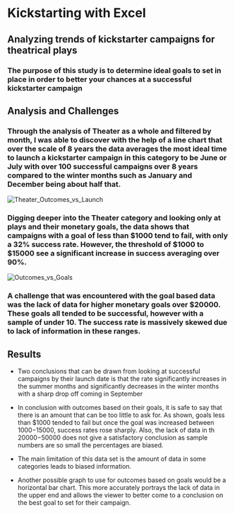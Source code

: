 # Kickstarting with Excel

## Analyzing trends of kickstarter campaigns for theatrical plays

### The purpose of this study is to determine ideal goals to set in place in order to better your chances at a successful kickstarter campaign

## Analysis and Challenges

### Through the analysis of Theater as a whole and filtered by month, I was able to discover with the help of a line chart that over the scale of 8 years the data averages the most ideal time to launch a kickstarter campaign in this category to be June or July with over 100 successful campaigns over 8 years compared to the winter months such as January and December being about half that.
![Theater_Outcomes_vs_Launch](https://user-images.githubusercontent.com/102704559/162800331-898c46e6-e52e-4518-b11a-14facf5f84d0.png)

### Digging deeper into the Theater category and looking only at plays and their monetary goals, the data shows that campaigns with a goal of less than $1000 tend to fail, with only a 32% success rate. However, the threshold of $1000 to $15000 see a significant increase in success averaging over 90%.
![Outcomes_vs_Goals](https://user-images.githubusercontent.com/102704559/162800393-663e27dc-a992-464e-b72a-e61d4219f36f.png)

### A challenge that was encountered with the goal based data was the lack of data for higher monetary goals over $20000. These goals all tended to be successful, however with a sample of under 10. The success rate is massively skewed due to lack of information in these ranges.

## Results

- Two conclusions that can be drawn from looking at successful campaigns by their launch date is that the rate significantly increases in the summer months and significantly decreases in the winter months with a sharp drop off coming in September

- In conclusion with outcomes based on their goals, it is safe to say that there is an amount that can be too little to ask for. As shown, goals less than $1000 tended to fail but once the goal was increased between $1000-$15000, success rates rose sharply. Also, the lack of data in th $20000-$50000 does not give a satisfactory conclusion as sample numbers are so small the percentages are biased.

- The main limitation of this data set is the amount of data in some categories leads to biased information.

- Another possible graph to use for outcomes based on goals would be a horizontal bar chart. This more accurately portrays the lack of data in the upper end and allows the viewer to better come to a conclusion on the best goal to set for their campaign.
